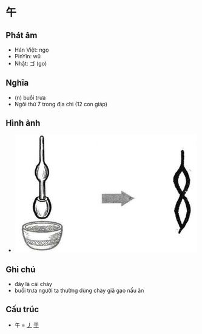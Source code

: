 # 午

## Phát âm
* Hán Việt: ngọ
* PinYin: wǔ
* Nhật: ゴ (go)

## Nghĩa
* (n) buổi trưa
* Ngôi thứ 7 trong địa chi (12 con giáp)

## Hình ảnh
* ![午](../img/午.png)

## Ghi chú
* đây là cái chày
* buổi trưa người ta thường dùng chày giã gạo nấu ăn

## Cấu trúc
* 午 = [丿](丿.md) [干](干.md)

<script>window.HANZI_FIELD='午';</script>